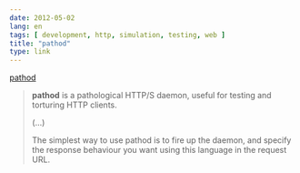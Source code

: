 ```yaml
---
date: 2012-05-02
lang: en
tags: [ development, http, simulation, testing, web ]
title: "pathod"
type: link
---
```


[pathod](http://cortesi.github.com/pathod/)

> **pathod** is a pathological HTTP/S daemon, useful for testing and
> torturing HTTP clients.
>
> (...)
>
> The simplest way to use pathod is to fire up the daemon, and specify
> the response behaviour you want using this language in the request
> URL.

